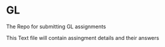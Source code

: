 # GL
The Repo for submitting GL assignments


This Text file will contain assingment details and their answers
